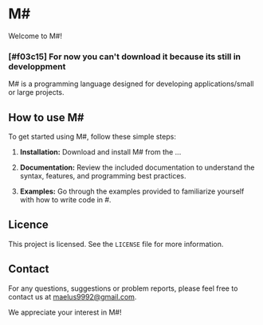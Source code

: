 # M#

Welcome to M#!

### [#f03c15] For now you can't download it because its still in developpment

M# is a programming language designed for developing applications/small or large projects.

## How to use M#

To get started using M#, follow these simple steps:

1. **Installation:**
   Download and install M# from the ...

2. **Documentation:**
   Review the included documentation to understand the syntax, features, and programming best practices.

3. **Examples:**
   Go through the examples provided to familiarize yourself with how to write code in #.

## Licence

This project is licensed. See the `LICENSE` file for more information.

## Contact

For any questions, suggestions or problem reports, please feel free to contact us at maelus9992@gmail.com.

We appreciate your interest in M#!
